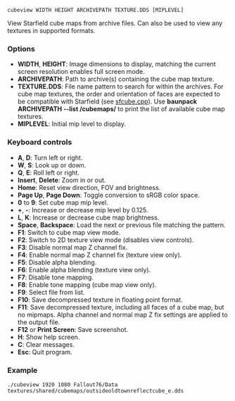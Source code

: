     cubeview WIDTH HEIGHT ARCHIVEPATH TEXTURE.DDS [MIPLEVEL]

View Starfield cube maps from archive files. Can also be used to view any textures in supported formats.

### Options

* **WIDTH**, **HEIGHT**: Image dimensions to display, matching the current screen resolution enables full screen mode.
* **ARCHIVEPATH**: Path to archive(s) containing the cube map texture.
* **TEXTURE.DDS**: File name pattern to search for within the archives. For cube map textures, the order and orientation of faces are expected to be compatible with Starfield (see [sfcube.cpp](https://github.com/fo76utils/libfo76utils/blob/main/src/sfcube.cpp)). Use **baunpack ARCHIVEPATH --list /cubemaps/** to print the list of available cube map textures.
* **MIPLEVEL**: Initial mip level to display.

### Keyboard controls

* **A**, **D**: Turn left or right.
* **W**, **S**: Look up or down.
* **Q**, **E**: Roll left or right.
* **Insert**, **Delete**: Zoom in or out.
* **Home**: Reset view direction, FOV and brightness.
* **Page Up**, **Page Down**: Toggle conversion to sRGB color space.
* **0** to **9**: Set cube map mip level.
* **+**, **-**: Increase or decrease mip level by 0.125.
* **L**, **K**: Increase or decrease cube map brightness.
* **Space**, **Backspace**: Load the next or previous file matching the pattern.
* **F1**: Switch to cube map view mode.
* **F2**: Switch to 2D texture view mode (disables view controls).
* **F3**: Disable normal map Z channel fix.
* **F4**: Enable normal map Z channel fix (texture view only).
* **F5**: Disable alpha blending.
* **F6**: Enable alpha blending (texture view only).
* **F7**: Disable tone mapping.
* **F8**: Enable tone mapping (cube map view only).
* **F9**: Select file from list.
* **F10**: Save decompressed texture in floating point format.
* **F11**: Save decompressed texture, including all faces of a cube map, but no mipmaps. Alpha channel and normal map Z fix settings are applied to the output file.
* **F12** or **Print Screen**: Save screenshot.
* **H**: Show help screen.
* **C**: Clear messages.
* **Esc**: Quit program.

### Example

    ./cubeview 1920 1080 Fallout76/Data textures/shared/cubemaps/outsideoldtownreflectcube_e.dds

